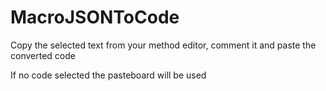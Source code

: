 ﻿# MacroJSONToCode

Copy the selected text from your method editor, comment it and paste the converted code

If no code selected the pasteboard will be used
